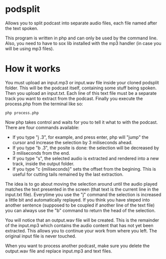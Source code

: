 # podsplit
Allows you to split podcast into separate audio files, each file named after the text spoken. 

This program is written in php and can only be used by the command line. Also, you need to have to sox lib installed with the mp3 handler (in case you will be using mp3 files).

# How it works
You must upload an input.mp3 or input.wav file inside your cloned podsplit folder. This will be the podcast itself, containing some stuff being spoken.
Then you upload an input.txt. Each line of this text file must be a separate track you want to extract from the podcast.
Finally you execute the process.php from the terminal like so:

	php process.php 

Now php takes control and waits for you to tell it what to with the podcast. There are four commands available:

- If you type "j .3", for example, and press enter, php will "jump" the cursor and increase the selection by 3 miliseconds ahead.
- If you type "b .3", the posite is done: the selection will be decreased by 3 miliseconds from the end.
- If you type "s", the selected audio is extracted and rendered into a new track, inside the output folder.
- If you type "c {miliseconds}" sets the offset from the begining. This is useful for cutting tails remained by the last extraction.

The idea is to go about moving the selection around until the audio played matches the text presented in the screen (that text is the current line in the input.txt file). Everytime you use the "j" command the selection is increased a little bit and automatically replayed. If you think you have steped into another sentence (supposed to be coupled if another line of the text file) you can always use the "b" command to return the head of the selection.

You will notice that an output.wav file will be created. This is the remainder of the input.mp3 which contains the audio content that has not yet been extracted. This allows you to continue your work from where you left. The original input file is never touched.

When you want to process another podcast, make sure you delete the output.wav file and replace input.mp3 and text files.